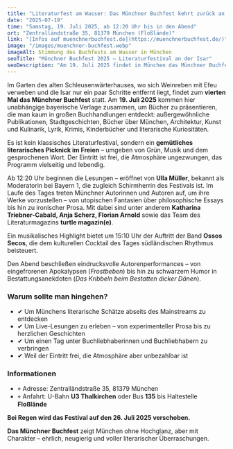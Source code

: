 ```yaml
---
title: "Literaturfest am Wasser: Das Münchner Buchfest kehrt zurück an die Floßlände"
date: "2025-07-19"
time: "Samstag, 19. Juli 2025, ab 12:20 Uhr bis in den Abend"
ort: "Zentralländstraße 35, 81379 München (Floßlände)"
link: "[Infos auf muenchnerbuchfest.de](https://muenchnerbuchfest.de/)"
image: "/images/muenchner-buchfest.webp"
imageAlt: Stimmung des Buchfests am Wasser in München
seoTitle: "Münchner Buchfest 2025 – Literaturfestival an der Isar"
seoDescription: "Am 19. Juli 2025 findet in München das Münchner Buchfest statt – ein literarisches Picknick am Isarufer mit unabhängigen Verlagen und Autorinnen. Eintritt frei."
---
```


Im Garten des alten Schleusenwärterhauses, wo sich Weinreben mit Efeu verweben und die Isar nur ein paar Schritte entfernt liegt, findet zum **vierten Mal das Münchner Buchfest** statt. Am **19. Juli 2025** kommen hier unabhängige bayerische Verlage zusammen, um Bücher zu präsentieren, die man kaum in großen Buchhandlungen entdeckt: außergewöhnliche Publikationen, Stadtgeschichten, Bücher über München, Architektur, Kunst und Kulinarik, Lyrik, Krimis, Kinderbücher und literarische Kuriositäten.

Es ist kein klassisches Literaturfestival, sondern ein **gemütliches literarisches Picknick im Freien** – umgeben von Grün, Musik und dem gesprochenen Wort. Der Eintritt ist frei, die Atmosphäre ungezwungen, das Programm vielseitig und lebendig.

Ab 12:20 Uhr beginnen die Lesungen – eröffnet von **Ulla Müller**, bekannt als Moderatorin bei Bayern 1, die zugleich Schirmherrin des Festivals ist. Im Laufe des Tages treten Münchner Autorinnen und Autoren auf, um ihre Werke vorzustellen – von utopischen Fantasien über philosophische Essays bis hin zu ironischer Prosa. Mit dabei sind unter anderem **Katharina Triebner-Cabald, Anja Scherz, Florian Arnold** sowie das Team des Literaturmagazins **turtle magazin(e)**.

Ein musikalisches Highlight bietet um 15:10 Uhr der Auftritt der Band **Ossos Secos**, die dem kulturellen Cocktail des Tages südländischen Rhythmus beisteuert.

Den Abend beschließen eindrucksvolle Autorenperformances – von eingefrorenen Apokalypsen (*Frostbeben*) bis hin zu schwarzem Humor in Bestattungsanekdoten (*Das Kribbeln beim Bestatten dicker Dänen*).

### Warum sollte man hingehen?

- ✔ Um Münchens literarische Schätze abseits des Mainstreams zu entdecken  
- ✔ Um Live-Lesungen zu erleben – von experimenteller Prosa bis zu herzlichen Geschichten  
- ✔ Um einen Tag unter Buchliebhaberinnen und Buchliebhabern zu verbringen  
- ✔ Weil der Eintritt frei, die Atmosphäre aber unbezahlbar ist

### Informationen

- ⌖ Adresse: Zentralländstraße 35, 81379 München  
- ⌖ Anfahrt: U-Bahn **U3 Thalkirchen** oder Bus **135** bis Haltestelle **Floßlände**  

**Bei Regen wird das Festival auf den 26. Juli 2025 verschoben.**

**Das Münchner Buchfest** zeigt München ohne Hochglanz, aber mit Charakter – ehrlich, neugierig und voller literarischer Überraschungen.
